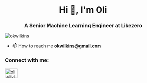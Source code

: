<h1 align="center">Hi 👋, I'm Oli</h1>
<h3 align="center">A Senior Machine Learning Engineer at Likezero</h3>

<p align="left"> <img src="https://komarev.com/ghpvc/?username=okwilkins&label=Profile%20views&color=0e75b6&style=flat" alt="okwilkins" /> </p>

- 📫 How to reach me **okwilkins@gmail.com**

<h3 align="left">Connect with me:</h3>
<p align="left">
<a href="https://linkedin.com/in/oliwilkins" target="blank"><img align="center" src="https://raw.githubusercontent.com/rahuldkjain/github-profile-readme-generator/master/src/images/icons/Social/linked-in-alt.svg" alt="oliwilkins" height="30" width="40" /></a>
</p>
